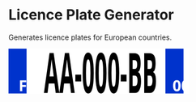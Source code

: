 # Licence Plate Generator

Generates licence plates for European countries.

<img src="https://raw.githubusercontent.com/guillaumeguerin/LicencePlate/master/french.svg?sanitize=true">
